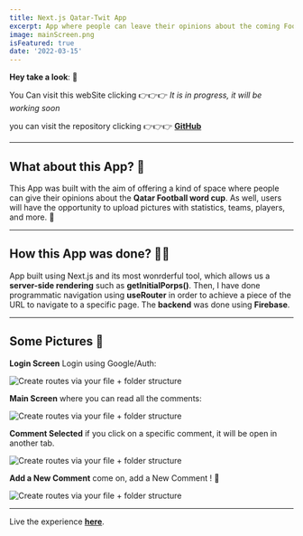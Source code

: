 ```yaml
---
title: Next.js Qatar-Twit App
excerpt: App where people can leave their opinions about the coming Football word cup, a kind of Twitter but all about Football, APP in progress. ⚽
image: mainScreen.png
isFeatured: true
date: '2022-03-15'
---
```


**Hey take a look**: 👀

You Can visit this webSite clicking 👉👉👉 *It is in progress, it will be working soon*

you can visit the repository clicking 👉👉👉 [**GitHub**](https://github.com/lolo-vignolo/Qatar-app.git)

***

## What about this  App? 🥇

This App was built with the aim of offering a kind of space where people can give their opinions about the **Qatar Football word cup**. As well, users will have the opportunity to upload pictures with statistics, teams, players, and more.  🙌 

---

## How this App was done? 👨‍💻

App built using Next.js and its most wonrderful tool, which allows us a **server-side rendering** such as **getInitialPorps()**. Then, I have done programmatic navigation using **useRouter** in order to achieve a piece of the URL to navigate to a specific page. The **backend** was done using **Firebase**.

---

## Some Pictures 🎨

**Login Screen** Login using Google/Auth:

![Create routes via your file + folder structure](Login.png)

**Main Screen** where you can read all the comments:

![Create routes via your file + folder structure](mainScreen.png)

**Comment Selected** if you click on a specific comment, it will be open in another tab. 

![Create routes via your file + folder structure](pageScreen.png)

**Add a New Comment** come on, add a New Comment ! 📝

![Create routes via your file + folder structure](newPage.png)


---

Live the experience [**here**](https://user-calendar-2021.herokuapp.com/).

